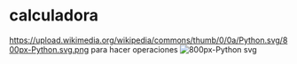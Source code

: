 # calculadora
https://upload.wikimedia.org/wikipedia/commons/thumb/0/0a/Python.svg/800px-Python.svg.png
para hacer operaciones
![800px-Python svg](https://user-images.githubusercontent.com/129325933/228925750-47c9af22-c3c3-435b-accf-77c9faf506b5.png)
